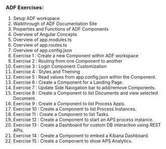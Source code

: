 ### ADF Exercises:
1. Setup ADF workspace
2. Walkthrough of ADF Documentation Site
3. Properties and Functions of ADF Components
4. Overview of Angular Concepts
5. Overview of app.modules.ts
6. Overview of app.routes.ts
7. Overview of app.config.json
8. Exercise 1 : Create a new Component within ADF workspace
9. Exercise 2 : Routing from one Component to another
10. Exercise 3 : Login Component Customization
11. Exercise 4 : Styles and Theming
12. Exercise 5 : Read values from app.config.json within the Component.
13. Exercise 6 : Create a Component for a Landing Page.
14. Exercise 7 : Update Side Navigation bar to add/remove Components.
15. Exercise 8 : Create a Component to list Documents and view selected Document.
16. Exercise 9 : Create a Component to list Process Apps.
17. Exercise 10 : Create a Component to list Process Instances.
18. Exercise 11 : Create a Component to list Tasks.
19. Exercise 12 : Create a Component to start an APS process instance.
20. Exercise 13 : Create a Dashboard for custom DB interaction using REST APIs.
21. Exercise 14 : Create a Component to embed a Kibana Dashboard.
22. Exercise 15 : Create a Component to show APS Analytics.
